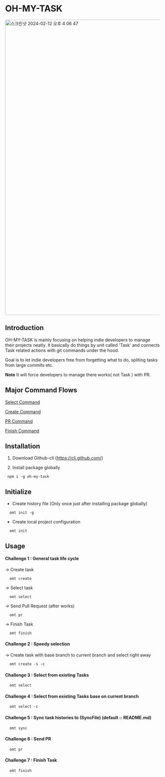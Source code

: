 # OH-MY-TASK

<img width="958" alt="스크린샷 2024-02-12 오후 4 06 47" src="https://github.com/dovigod/oh-my-task/assets/30416914/cf8403da-0db2-43ae-bdb4-646413128f1b">

## Introduction

OH-MY-TASK is mainly focusing on helping indie developers to manage their projects neatly.
It basically do things by unit called 'Task' and connects Task related actions with git commands under the hood.

Goal is to let indie developers free from forgetting what to do, spliting tasks from large commits etc.

**Note**
It will force developers to manage there works( not Task ) with PR.

## Major Command Flows

[Select Command](https://github.com/dovigod/oh-my-task/wiki/Select-command-flow-chart)

[Create Command](https://github.com/dovigod/oh-my-task/wiki/Create-Command-Flow-chart)

[PR Command](https://github.com/dovigod/oh-my-task/wiki/PR-command-flow-chart)

[Finish Command](https://github.com/dovigod/oh-my-task/wiki/Finish-command-flow-chart)

## Installation

1. Download Github-cli (https://cli.github.com/)

2. Install package globally

```
 npm i -g oh-my-task
```

## Initialize

- Create history file (Only once just after installing package globally)

```
  omt init -g
```

- Create local project configuration

```
  omt init
```

## Usage

#### Challenge 1 : General task life cycle

-> Create task

```
  omt create
```

-> Select task

```
  omt select
```

-> Send Pull Request (after works)

```
  omt pr
```

-> Finish Task

```
  omt finish
```

#### Challenge 2 : Speedy selection

-> Create task with base branch to current branch and select right away

```
  omt create -s -c
```

#### Challenge 3 : Select from existing Tasks

```
  omt select
```

#### Challenge 4 : Select from existing Tasks base on current branch

```
  omt select -c
```

#### Challenge 5 : Sync task histories to (SyncFile) (default :: README.md)

```
  omt sync
```

#### Challenge 6 : Send PR

```
  omt pr
```

#### Challenge 7 : Finish Task

```
  omt finish
```
